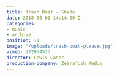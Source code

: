 ```yaml
---
title: Trash Boat — Shade
date: 2018-06-01 14:14:00 Z
categories:
- music
- archive
position: 11
image: "/uploads/trash-boat-please.jpg"
vimeo: 272954523
director: Lewis Cater
production-company: Zebrafish Media
---
```


